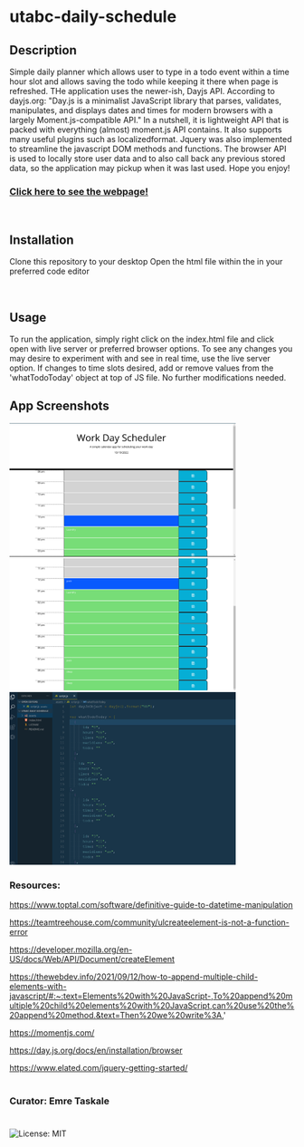 # utabc-daily-schedule

## Description
Simple daily planner which allows user to type in a todo event within a time hour slot and allows saving the todo while keeping it there when page is refreshed.
THe application uses the newer-ish, Dayjs API. According to dayjs.org: "Day.js is a minimalist JavaScript library that parses, validates, manipulates, and displays dates and times for modern browsers with a largely Moment.js-compatible API." In a nutshell, it is lightweight API that is packed with everything (almost) moment.js API contains. It also supports many useful plugins such as localizedformat. Jquery was also implemented to streamline the javascript DOM methods and functions. The browser API is used to locally store user data and to also call back any previous stored data, so the application may pickup when it was last used. Hope you enjoy!

### [Click here to see the webpage!](https://em-t-shells.github.io/utabc-daily-schedule/)

![]()
## Installation
Clone this repository to your desktop
Open the html file within the in your preferred code editor

![]()

## Usage
To run the application, simply right click on the index.html file and click open with live server or preferred browser options.
To see any changes you may desire to experiment with and see in real time, use the live server option.
If changes to time slots desired, add or remove values from the 'whatTodoToday' object at top of JS file. No further modifications needed.
![]()
## App Screenshots
<img src="assets/images/mainpage.png" alt="screenshot" width="400"/>
<img src="assets/images/pastpresent.png" alt="screenshot" width="400"/>
<img src="assets/images/changeit.png" alt="screenshot" width="400"/>

### Resources:
https://www.toptal.com/software/definitive-guide-to-datetime-manipulation

https://teamtreehouse.com/community/ulcreateelement-is-not-a-function-error

https://developer.mozilla.org/en-US/docs/Web/API/Document/createElement

https://thewebdev.info/2021/09/12/how-to-append-multiple-child-elements-with-javascript/#:~:text=Elements%20with%20JavaScript-,To%20append%20multiple%20child%20elements%20with%20JavaScript,can%20use%20the%20append%20method.&text=Then%20we%20write%3A,'

https://momentjs.com/

https://day.js.org/docs/en/installation/browser

https://www.elated.com/jquery-getting-started/
#
### Curator: Emre Taskale
#
![License: MIT](https://img.shields.io/badge/License-MIT-yellow.svg)
###
###
